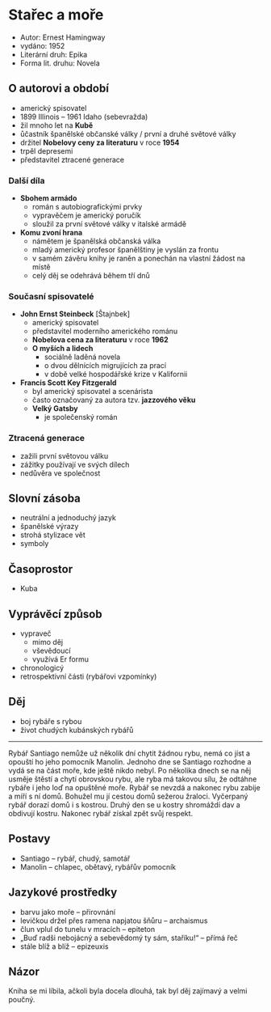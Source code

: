 # Stařec a moře

- Autor: Ernest Hamingway
- vydáno: 1952
- Literární druh: Epika
- Forma lit. druhu: Novela

## O autorovi a období

- americký spisovatel
- 1899 Illinois – 1961 Idaho (sebevražda)
- žil mnoho let na **Kubě**
- ůčastník španělské občanské války / první a druhé světové války
- držitel **Nobelovy ceny za literaturu** v roce **1954**
- trpěl depresemi
- představitel ztracené generace

### Další díla

- **Sbohem armádo**
  - román s autobiografickými prvky
  - vypravěčem je americký poručík
  - sloužil za první světové války v italské armádě
- **Komu zvoní hrana**
  - námětem je španělská občanská válka
  - mladý americký profesor španělštiny je vyslán za frontu
  - v samém závěru knihy je raněn a ponechán na vlastní žádost na místě
  - celý děj se odehrává během tří dnů

### Současní spisovatelé

- **John Ernst Steinbeck** [Štajnbek]
  - americký spisovatel
  - představitel moderního amerického románu
  - **Nobelova cena za literaturu** v roce **1962**
  - **O myších a lidech**
    - sociálně laděná novela
    - o dvou dělnících migrujících za prací
    - v době velké hospodářské krize v Kalifornii
- **Francis Scott Key Fitzgerald**
  - byl americký spisovatel a scenárista
  - často označovaný za autora tzv. **jazzového věku**
  - **Velký Gatsby**
    - je společenský román

### Ztracená generace

- zažili první světovou válku
- zážitky používají ve svých dílech
- nedůvěra ve společnost

## Slovní zásoba

- neutrální a jednoduchý jazyk
- španělské výrazy
- strohá stylizace vět
- symboly

## Časoprostor

- Kuba

## Vyprávěcí způsob

- vypraveč
  - mimo děj
  - vševědoucí
  - využívá Er formu
- chronologicý
- retrospektivní části (rybářovi vzpomínky)

## Děj

- boj rybáře s rybou
- život chudých kubánských rybářů
<hr/>

Rybář Santiago nemůže už několik dní chytit žádnou rybu, nemá co jíst a opouští ho jeho pomocník Manolin. Jednoho dne se Santiago rozhodne a vydá se na část moře, kde ještě nikdo nebyl. Po několika dnech se na něj usměje štěstí a chytí obrovskou rybu, ale ryba má takovou sílu, že odtáhne rybáře i jeho loď na opuštěné moře. Rybář se nevzdá a nakonec rybu zabije a míří s ní domů. Bohužel mu jí cestou domů sežerou žraloci. Vyčerpaný rybář dorazí domů i s kostrou. Druhý den se u kostry shromáždí dav a obdivují kostru. Nakonec rybář získal zpět svůj respekt.

## Postavy

- Santiago – rybář, chudý, samotář
- Manolin – chlapec, obětavý, rybářův pomocník

## Jazykové prostředky

- barvu jako moře – přirovnání
- levičkou držel přes ramena napjatou šňůru – archaismus
- člun vplul do tunelu v mracích – epiteton
- „Buď radši nebojácný a sebevědomý ty sám, staříku!“ – přímá řeč
- stále blíž a blíž – epizeuxis

## Názor

Kniha se mi líbila, ačkoli byla docela dlouhá, tak byl děj zajímavý a velmi poučný.
